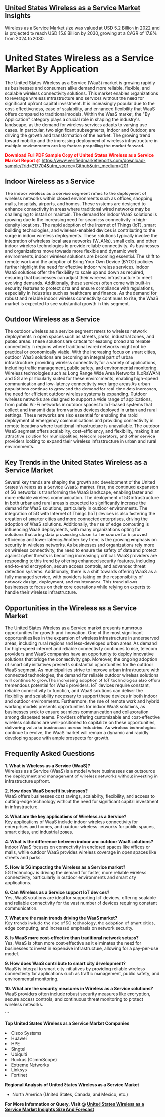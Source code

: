 <h2><a href="https://www.verifiedmarketreports.com/download-sample/?rid=217704&amp;utm_source=Github&amp;utm_medium=201" target="_blank">United States Wireless as a Service Market</a> Insights</h2><p>Wireless as a Service Market size was valued at USD 5.2 Billion in 2022 and is projected to reach USD 15.8 Billion by 2030, growing at a CAGR of 17.8% from 2024 to 2030.</p><p><h1>United States Wireless as a Service Market By Application</h1><p>The United States Wireless as a Service (WaaS) market is growing rapidly as businesses and consumers alike demand more reliable, flexible, and scalable wireless connectivity solutions. This market enables organizations to leverage wireless infrastructure and services without the need for significant upfront capital investment. It is increasingly popular due to the cost-effectiveness, ease of scalability, and enhanced flexibility that WaaS offers compared to traditional models. Within the WaaS market, the "By Application" category plays a crucial role in shaping the industry's landscape, as the demand for wireless services adapts to varying use cases. In particular, two significant subsegments, Indoor and Outdoor, are driving the growth and transformation of the market. The growing trend toward mobility and the increasing deployment of wireless infrastructure in multiple environments are key factors propelling the market forward. <p><span class=""><span style="color: #ff0000;"><strong>Download Full PDF Sample Copy of United States Wireless as a Service Market Report</strong> @ </span><a href="https://www.verifiedmarketreports.com/download-sample/?rid=217704&amp;utm_source=Github&amp;utm_medium=201" target="_blank">https://www.verifiedmarketreports.com/download-sample/?rid=217704&amp;utm_source=Github&amp;utm_medium=201</a></span></p></p><h2>Indoor Wireless as a Service</h2><p>The indoor wireless as a service segment refers to the deployment of wireless networks within closed environments such as offices, shopping malls, hospitals, airports, and homes. These systems are designed to enhance connectivity in areas where traditional wired networks may be challenging to install or maintain. The demand for indoor WaaS solutions is growing due to the increasing need for seamless connectivity in high-density locations. The rapid adoption of the Internet of Things (IoT), smart building technologies, and wireless-enabled devices is contributing to the surge in indoor wireless deployments. These solutions typically involve the integration of wireless local area networks (WLANs), small cells, and other indoor wireless technologies to provide reliable connectivity. As businesses and organizations move towards more flexible and dynamic work environments, indoor wireless solutions are becoming essential. The shift to remote work and the adoption of Bring Your Own Device (BYOD) policies further highlight the need for effective indoor wireless services. Indoor WaaS solutions offer the flexibility to scale up and down as required, ensuring that businesses can adjust their wireless infrastructure to meet evolving demands. Additionally, these services often come with built-in security features to protect data and ensure compliance with regulations, especially in industries such as healthcare and finance. As the demand for robust and reliable indoor wireless connectivity continues to rise, the WaaS market is expected to see substantial growth in this segment.<h2>Outdoor Wireless as a Service</h2><p>The outdoor wireless as a service segment refers to wireless network deployments in open spaces such as streets, parks, industrial zones, and public areas. These solutions are critical for enabling broad and reliable connectivity in regions where traditional wired networks might not be practical or economically viable. With the increasing focus on smart cities, outdoor WaaS solutions are becoming an integral part of urban infrastructure, providing wireless connectivity for a variety of applications, including traffic management, public safety, and environmental monitoring. Wireless technologies such as Long Range Wide Area Networks (LoRaWAN) and 5G are particularly suited for these environments, enabling high-speed communication and low-latency connectivity over large areas.As urban populations continue to grow and the demand for real-time data increases, the need for efficient outdoor wireless systems is expanding. Outdoor wireless networks are designed to support a wide range of applications, from public Wi-Fi networks in outdoor spaces to IoT-based systems that collect and transmit data from various devices deployed in urban and rural settings. These networks are also essential for enabling the rapid deployment of emergency communications and providing connectivity in remote locations where traditional infrastructure is unavailable. The outdoor WaaS segment offers scalability, cost-efficiency, and flexibility, making it an attractive solution for municipalities, telecom operators, and other service providers looking to expand their wireless infrastructure in urban and rural environments.<h2>Key Trends in the United States Wireless as a Service Market</h2><p>Several key trends are shaping the growth and development of the United States Wireless as a Service (WaaS) market. First, the continued expansion of 5G networks is transforming the WaaS landscape, enabling faster and more reliable wireless communication. The deployment of 5G infrastructure in both urban and rural areas is expected to significantly increase the demand for WaaS solutions, particularly in outdoor environments. The integration of 5G with Internet of Things (IoT) devices is also fostering the creation of smarter cities and more connected enterprises, driving the adoption of WaaS solutions. Additionally, the rise of edge computing is influencing WaaS deployments, with many organizations opting for solutions that bring data processing closer to the source for improved efficiency and lower latency.Another key trend is the growing emphasis on security in wireless networks. As businesses and organizations rely more on wireless connectivity, the need to ensure the safety of data and protect against cyber threats is becoming increasingly critical. WaaS providers are responding to this trend by offering enhanced security features, including end-to-end encryption, secure access controls, and advanced threat detection systems. Additionally, there is a shift towards offering WaaS as a fully managed service, with providers taking on the responsibility of network design, deployment, and maintenance. This trend allows businesses to focus on their core operations while relying on experts to handle their wireless infrastructure. <h2>Opportunities in the Wireless as a Service Market</h2><p>The United States Wireless as a Service market presents numerous opportunities for growth and innovation. One of the most significant opportunities lies in the expansion of wireless infrastructure in underserved areas, including rural regions and less-developed urban areas. As demand for high-speed internet and reliable connectivity continues to rise, telecom providers and WaaS companies have an opportunity to deploy innovative solutions that bridge the connectivity gap. Moreover, the ongoing adoption of smart city initiatives presents substantial opportunities for the outdoor WaaS segment. As municipalities strive to improve urban infrastructure with connected technologies, the demand for reliable outdoor wireless solutions will continue to grow.The increasing adoption of IoT technologies also offers tremendous potential for WaaS providers. IoT devices require constant, reliable connectivity to function, and WaaS solutions can deliver the flexibility and scalability necessary to support these devices in both indoor and outdoor environments. Furthermore, the rise of remote work and hybrid working models presents opportunities for indoor WaaS solutions, as businesses seek to ensure seamless communication and collaboration among dispersed teams. Providers offering customizable and cost-effective wireless solutions are well-positioned to capitalize on these opportunities, delivering value to businesses across industries. As wireless technologies continue to evolve, the WaaS market will remain a dynamic and rapidly developing space with ample prospects for growth.<h2>Frequently Asked Questions</h2><p><strong>1. What is Wireless as a Service (WaaS)?</strong><br>Wireless as a Service (WaaS) is a model where businesses can outsource the deployment and management of wireless networks without investing in infrastructure upfront.</p><p><strong>2. How does WaaS benefit businesses?</strong><br>WaaS offers businesses cost savings, scalability, flexibility, and access to cutting-edge technology without the need for significant capital investment in infrastructure.</p><p><strong>3. What are the key applications of Wireless as a Service?</strong><br>Key applications of WaaS include indoor wireless connectivity for enterprises and homes, and outdoor wireless networks for public spaces, smart cities, and industrial zones.</p><p><strong>4. What is the difference between indoor and outdoor WaaS solutions?</strong><br>Indoor WaaS focuses on connectivity in enclosed spaces like offices or malls, while outdoor WaaS provides wireless coverage in open spaces like streets and parks.</p><p><strong>5. How is 5G impacting the Wireless as a Service market?</strong><br>5G technology is driving the demand for faster, more reliable wireless connectivity, particularly in outdoor environments and smart city applications.</p><p><strong>6. Can Wireless as a Service support IoT devices?</strong><br>Yes, WaaS solutions are ideal for supporting IoT devices, offering scalable and reliable connectivity for the vast number of devices requiring constant communication.</p><p><strong>7. What are the main trends driving the WaaS market?</strong><br>Key trends include the rise of 5G technology, the adoption of smart cities, edge computing, and increased emphasis on network security.</p><p><strong>8. Is WaaS more cost-effective than traditional network setups?</strong><br>Yes, WaaS is often more cost-effective as it eliminates the need for businesses to invest in expensive infrastructure, allowing for a pay-per-use model.</p><p><strong>9. How does WaaS contribute to smart city development?</strong><br>WaaS is integral to smart city initiatives by providing reliable wireless connectivity for applications such as traffic management, public safety, and environmental monitoring.</p><p><strong>10. What are the security measures in Wireless as a Service solutions?</strong><br>WaaS providers often include robust security measures like encryption, secure access controls, and continuous threat monitoring to protect wireless networks.</p>```</p><p><strong>Top United States Wireless as a Service Market Companies</strong></p><div data-test-id=""><p><li>Cisco Systems</li><li> Huawei</li><li> HPE</li><li> Singtel</li><li> Ubiquiti</li><li> Ruckus (CommScope)</li><li> Extreme Networks</li><li> Linksys</li><li> Fortinet</li></p><div><strong>Regional Analysis of&nbsp;United States Wireless as a Service Market</strong></div><ul><li dir="ltr"><p dir="ltr">North America&nbsp;(United States, Canada, and Mexico, etc.)</p></li></ul><p><strong>For More Information or Query, Visit @&nbsp;</strong><strong><a href="https://www.verifiedmarketreports.com/product/wireless-as-a-service-market/?utm_source=Github&amp;utm_medium=201" target="_blank">United States Wireless as a Service Market Insights Size And Forecast</a></strong></p></div>
